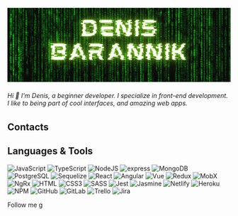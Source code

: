 ![iGorillaz GitHub Banner](https://github.com/iGorillaz/iGorillaz/blob/main/assets/Untitled.png)

###### Hi :wave: I'm Denis, a beginner developer. I specialize in front-end development. I like to being part of cool interfaces, and amazing web apps.

## Contacts

## Languages & Tools
![JavaScript](https://img.shields.io/badge/-JavaScript-101A02?style=for-the-badge&logo=javascript) ![TypeScript](https://img.shields.io/badge/-typeScript-101A02?style=for-the-badge&logo=typescript) ![NodeJS](https://img.shields.io/badge/-Node.JS-101A02?style=for-the-badge&logo=node.js) ![express](https://img.shields.io/badge/-express-101A02?style=for-the-badge&logo=express) ![MongoDB](https://img.shields.io/badge/-mongodb-101A02?style=for-the-badge&logo=mongodb) ![PostgreSQL](https://img.shields.io/badge/-Postgresql-101A02?style=for-the-badge&logo=postgresql) ![Sequelize](https://img.shields.io/badge/-sequelize-101A02?style=for-the-badge&logo=sequelize) ![React](https://img.shields.io/badge/-React-101A02?style=for-the-badge&logo=react)         ![Angular](https://img.shields.io/badge/-angular-101A02?style=for-the-badge&logo=angular&logoColor=FC0221) ![Vue](https://img.shields.io/badge/-Vue-101A02?style=for-the-badge&logo=Vue.JS) ![Redux](https://img.shields.io/badge/-Redux-101A02?style=for-the-badge&logo=redux&logoColor=D74DF3) ![MobX](https://img.shields.io/badge/-MobX-101A02?style=for-the-badge&logo=MobX) ![NgRx](https://img.shields.io/badge/-NgRx-101A02?style=for-the-badge&logo=reactivex&logoColor=990DB6) ![HTML](https://img.shields.io/badge/-html5-101A02?style=for-the-badge&logo=html5) ![CSS3](https://img.shields.io/badge/-CSS3-101A02?style=for-the-badge&logo=css3&logoColor=64A0E6) ![SASS](https://img.shields.io/badge/-sass-101A02?style=for-the-badge&logo=sass) ![Jest](https://img.shields.io/badge/-jest-101A02?style=for-the-badge&logo=jest&logoColor=FD7081) ![Jasmine](https://img.shields.io/badge/-jasmine-101A02?style=for-the-badge&logo=jasmine&logoColor=B66AAE) ![Netlify](https://img.shields.io/badge/-Netlify-101A02?style=for-the-badge&logo=netlify)  ![Heroku](https://img.shields.io/badge/-heroku-101A02?style=for-the-badge&logo=heroku&logoColor=B25AFF) ![NPM](https://img.shields.io/badge/-npm-101A02?style=for-the-badge&logo=npm) ![GitHub](https://img.shields.io/badge/-github-101A02?style=for-the-badge&logo=github) ![GitLab](https://img.shields.io/badge/-gitlab-101A02?style=for-the-badge&logo=gitLab) ![Trello](https://img.shields.io/badge/-trello-101A02?style=for-the-badge&logo=trello&logoColor=66A1E7)      ![Jira](https://img.shields.io/badge/-jira-101A02?style=for-the-badge&logo=jira&logoColor=2170CC)            

Follow me
g
